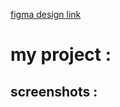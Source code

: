 [figma design link](https://www.figma.com/design/9gC0tShzieOgUL48HLULDo/Dessert-plannet-(dev)?node-id=0-1&t=jowVAq3KpoiuI8TQ-0)



# my project : 


## screenshots : 

